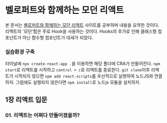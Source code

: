 # 벨로퍼트와 함께하는 모던 리액트
본 문서는 [벨로퍼트와 함께하는 모던 리액트](https://react.vlpt.us/) 사이트를 공부하며 내용을 요약한 것이다.  
리액트의 '모던'함은 주로 Hook을 사용하는 것이다. Hooks의 추가로 인해 클래스형 컴포넌트가 아닌 함수형 컴포넌트가 대세가 되었다.

### 실습환경 구축
터미널에 
`npx create-react-app .`을 이용하면 해당 폴더에 CRA가 만들어진다.
`npm start`로 리액트를 시작하고 `control + c`로 리액트를 종료한다.
`git clone`이후 리액트가 시작되지 않으면 `npm add react-scripts`를 우선적으로 실행하여 노드JS와 연결하자. 그럼에도 실행되지 않은다면 `npm install`로 노드js 모듈을 설치하자.

## 1장 리액트 입문
### 01. 리액트는 어쩌다 만들어졌을까?